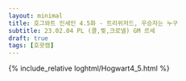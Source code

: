 ```yaml
---
layout: minimal
title: 호그와트 인세인 4.5화 - 트리위저드, 우승자는 누구
subtitle: 23.02.04 PL (콜,찢,크로넬) GM 르세
draft: true
tags: [호괏캠]
---
```


{% include_relative loghtml/Hogwart4_5.html %}
